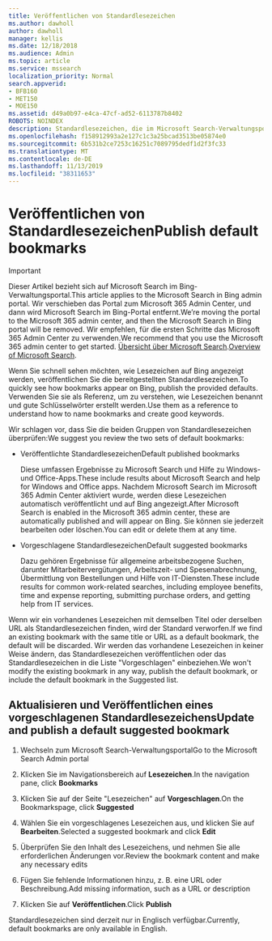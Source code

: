 ```yaml
---
title: Veröffentlichen von Standardlesezeichen
ms.author: dawholl
author: dawholl
manager: kellis
ms.date: 12/18/2018
ms.audience: Admin
ms.topic: article
ms.service: mssearch
localization_priority: Normal
search.appverid:
- BFB160
- MET150
- MOE150
ms.assetid: d49a0b97-e4ca-47cf-ad52-6113787b8402
ROBOTS: NOINDEX
description: Standardlesezeichen, die im Microsoft Search-Verwaltungsportal verfügbar sind
ms.openlocfilehash: f158912993a2e127c1c3a25bcad3513be05874e0
ms.sourcegitcommit: 6b531b2ce7253c16251c7089795dedf1d2f3fc33
ms.translationtype: MT
ms.contentlocale: de-DE
ms.lasthandoff: 11/13/2019
ms.locfileid: "38311653"
---
```

# <a name="publish-default-bookmarks"></a><span data-ttu-id="f2723-103">Veröffentlichen von Standardlesezeichen</span><span class="sxs-lookup"><span data-stu-id="f2723-103">Publish default bookmarks</span></span>

> [!IMPORTANT]
> <span data-ttu-id="f2723-104">Dieser Artikel bezieht sich auf Microsoft Search im Bing-Verwaltungsportal.</span><span class="sxs-lookup"><span data-stu-id="f2723-104">This article applies to the Microsoft Search in Bing admin portal.</span></span> <span data-ttu-id="f2723-105">Wir verschieben das Portal zum Microsoft 365 Admin Center, und dann wird Microsoft Search im Bing-Portal entfernt.</span><span class="sxs-lookup"><span data-stu-id="f2723-105">We’re moving the portal to the Microsoft 365 admin center, and then the Microsoft Search in Bing portal will be removed.</span></span> <span data-ttu-id="f2723-106">Wir empfehlen, für die ersten Schritte das Microsoft 365 Admin Center zu verwenden.</span><span class="sxs-lookup"><span data-stu-id="f2723-106">We recommend that you use the Microsoft 365 admin center to get started.</span></span> <span data-ttu-id="f2723-107">[Übersicht über Microsoft Search](overview-microsoft-search.md).</span><span class="sxs-lookup"><span data-stu-id="f2723-107">[Overview of Microsoft Search](overview-microsoft-search.md).</span></span>

<span data-ttu-id="f2723-108">Wenn Sie schnell sehen möchten, wie Lesezeichen auf Bing angezeigt werden, veröffentlichen Sie die bereitgestellten Standardlesezeichen.</span><span class="sxs-lookup"><span data-stu-id="f2723-108">To quickly see how bookmarks appear on Bing, publish the provided defaults.</span></span> <span data-ttu-id="f2723-109">Verwenden Sie sie als Referenz, um zu verstehen, wie Lesezeichen benannt und gute Schlüsselwörter erstellt werden.</span><span class="sxs-lookup"><span data-stu-id="f2723-109">Use them as a reference to understand how to name bookmarks and create good keywords.</span></span>
  
<span data-ttu-id="f2723-110">Wir schlagen vor, dass Sie die beiden Gruppen von Standardlesezeichen überprüfen:</span><span class="sxs-lookup"><span data-stu-id="f2723-110">We suggest you review the two sets of default bookmarks:</span></span>
  
- <span data-ttu-id="f2723-111">Veröffentlichte Standardlesezeichen</span><span class="sxs-lookup"><span data-stu-id="f2723-111">Default published bookmarks</span></span>
    
    <span data-ttu-id="f2723-112">Diese umfassen Ergebnisse zu Microsoft Search und Hilfe zu Windows- und Office-Apps.</span><span class="sxs-lookup"><span data-stu-id="f2723-112">These include results about Microsoft Search and help for Windows and Office apps.</span></span> <span data-ttu-id="f2723-113">Nachdem Microsoft Search im Microsoft 365 Admin Center aktiviert wurde, werden diese Lesezeichen automatisch veröffentlicht und auf Bing angezeigt.</span><span class="sxs-lookup"><span data-stu-id="f2723-113">After Microsoft Search is enabled in the Microsoft 365 admin center, these are automatically published and will appear on Bing.</span></span> <span data-ttu-id="f2723-114">Sie können sie jederzeit bearbeiten oder löschen.</span><span class="sxs-lookup"><span data-stu-id="f2723-114">You can edit or delete them at any time.</span></span>
    
- <span data-ttu-id="f2723-115">Vorgeschlagene Standardlesezeichen</span><span class="sxs-lookup"><span data-stu-id="f2723-115">Default suggested bookmarks</span></span>
    
    <span data-ttu-id="f2723-116">Dazu gehören Ergebnisse für allgemeine arbeitsbezogene Suchen, darunter Mitarbeitervergütungen, Arbeitszeit- und Spesenabrechnung, Übermittlung von Bestellungen und Hilfe von IT-Diensten.</span><span class="sxs-lookup"><span data-stu-id="f2723-116">These include results for common work-related searches, including employee benefits, time and expense reporting, submitting purchase orders, and getting help from IT services.</span></span>
    
<span data-ttu-id="f2723-117">Wenn wir ein vorhandenes Lesezeichen mit demselben Titel oder derselben URL als Standardlesezeichen finden, wird der Standard verworfen.</span><span class="sxs-lookup"><span data-stu-id="f2723-117">If we find an existing bookmark with the same title or URL as a default bookmark, the default will be discarded.</span></span> <span data-ttu-id="f2723-118">Wir werden das vorhandene Lesezeichen in keiner Weise ändern, das Standardlesezeichen veröffentlichen oder das Standardlesezeichen in die Liste "Vorgeschlagen" einbeziehen.</span><span class="sxs-lookup"><span data-stu-id="f2723-118">We won't modify the existing bookmark in any way, publish the default bookmark, or include the default bookmark in the Suggested list.</span></span>
  
## <a name="update-and-publish-a-default-suggested-bookmark"></a><span data-ttu-id="f2723-119">Aktualisieren und Veröffentlichen eines vorgeschlagenen Standardlesezeichens</span><span class="sxs-lookup"><span data-stu-id="f2723-119">Update and publish a default suggested bookmark</span></span>

1. <span data-ttu-id="f2723-120">Wechseln zum Microsoft Search-Verwaltungsportal</span><span class="sxs-lookup"><span data-stu-id="f2723-120">Go to the Microsoft Search Admin portal</span></span>
    
2. <span data-ttu-id="f2723-121">Klicken Sie im Navigationsbereich auf **Lesezeichen**.</span><span class="sxs-lookup"><span data-stu-id="f2723-121">In the navigation pane, click **Bookmarks**</span></span>
    
3. <span data-ttu-id="f2723-122">Klicken Sie auf der Seite "Lesezeichen" auf **Vorgeschlagen**.</span><span class="sxs-lookup"><span data-stu-id="f2723-122">On the Bookmarkspage, click **Suggested**</span></span>
    
4. <span data-ttu-id="f2723-123">Wählen Sie ein vorgeschlagenes Lesezeichen aus, und klicken Sie auf **Bearbeiten**.</span><span class="sxs-lookup"><span data-stu-id="f2723-123">Selected a suggested bookmark and click **Edit**</span></span>
    
5. <span data-ttu-id="f2723-124">Überprüfen Sie den Inhalt des Lesezeichens, und nehmen Sie alle erforderlichen Änderungen vor.</span><span class="sxs-lookup"><span data-stu-id="f2723-124">Review the bookmark content and make any necessary edits</span></span>
    
6. <span data-ttu-id="f2723-125">Fügen Sie fehlende Informationen hinzu, z. B. eine URL oder Beschreibung.</span><span class="sxs-lookup"><span data-stu-id="f2723-125">Add missing information, such as a URL or description</span></span>
    
7. <span data-ttu-id="f2723-126">Klicken Sie auf **Veröffentlichen**.</span><span class="sxs-lookup"><span data-stu-id="f2723-126">Click **Publish**</span></span>
    
<span data-ttu-id="f2723-127">Standardlesezeichen sind derzeit nur in Englisch verfügbar.</span><span class="sxs-lookup"><span data-stu-id="f2723-127">Currently, default bookmarks are only available in English.</span></span> 

  

